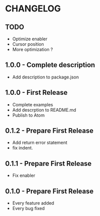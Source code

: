 # CHANGELOG

## TODO

*   Optimize enabler
*   Cursor position
*   More optimization ?

## 1.0.0 - Complete description

*   Add description to package.json

## 1.0.0 - First Release

*   Complete examples
*   Add descrption to README.md
*   Publish to Atom

## 0.1.2 - Prepare First Release

*   Add return error statement
*   fix indent.

## 0.1.1 - Prepare First Release

*   Fix enabler

## 0.1.0 - Prepare First Release

*   Every feature added
*   Every bug fixed
